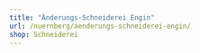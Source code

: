 ```yaml
---
title: "Änderungs-Schneiderei Engin"
url: /nuernberg/aenderungs-schneiderei-engin/
shop: Schneiderei
---
```

